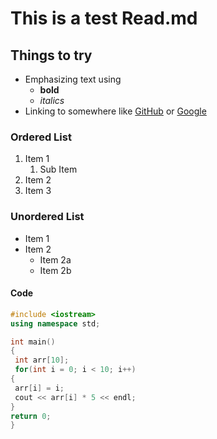 # This is a test Read.md

## Things to try
* Emphasizing text using
  * __bold__
  * *italics*
* Linking to somewhere like [GitHub](http://github.com) or [Google](https://google.com)

### Ordered List
1. Item 1
   1. Sub Item
1. Item 2
1. Item 3


### Unordered List
* Item 1
* Item 2
  * Item 2a
  * Item 2b

#### Code
```c++
#include <iostream>
using namespace std;

int main()
{
 int arr[10];
 for(int i = 0; i < 10; i++)
{
 arr[i] = i;
 cout << arr[i] * 5 << endl;
}
return 0;
}
